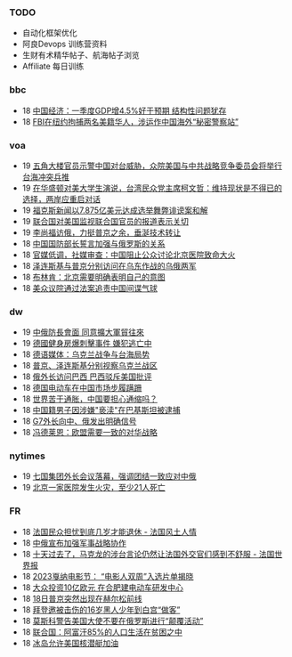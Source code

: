 ### TODO
-  自动化框架优化
-  阿良Devops 训练营资料
-  生财有术精华帖子、航海帖子浏览
-  Affiliate 每日训练

### bbc
<!-- bbc:START -->
-  18 [中国经济：一季度GDP增4.5%好于预期 结构性问题犹存](https://www.bbc.com/zhongwen/simp/business-65312342?at_medium=RSS&at_campaign=KARANGA)
-  18 [FBI在纽约拘捕两名美籍华人，涉运作中国海外“秘密警察站”](https://www.bbc.com/zhongwen/simp/world-65308000?at_medium=RSS&at_campaign=KARANGA)<!-- bbc:END -->

### voa
<!-- voa:START -->
-  19 [五角大楼官员示警中国对台威胁，众院美国与中共战略竞争委员会将举行台海冲突兵推](https://www.voachinese.com/a/us-house-china-committee-taiwan-tabletop-exercise-20230418/7056628.html)
-  19 [在华盛顿对美大学生演说，台湾民众党主席柯文哲：维持现状是不得已的选择，两岸应重启对话](https://www.voachinese.com/a/chairman-ko-of-taiwan-peoples-party-speaks-to-students-in-washington-on-cross-strait-policy-positions-20230418/7056587.html)
-  19 [福克斯新闻以7.875亿美元达成选举舞弊诽谤案和解](https://www.voachinese.com/a/fox-settles-dominion-defamation-lawsuit-for-787-5-million-avoiding-trial-20230418/7056612.html)
-  19 [联合国对美国监视联合国官员的报道表示关切](https://www.voachinese.com/a/un-expresses-concern-to-us-over-spying-reports-20230418/7056604.html)
-  19 [李尚福访俄，力挺普京之余，垂涎技术转让](https://www.voachinese.com/a/what-china-defense-minister-russia-trip-tells-us-20230418/7056191.html)
-  18 [中国国防部长誓言加强与俄罗斯的关系](https://www.voachinese.com/a/china-s-military-chief-vows-to-bolster-ties-with-russia-20230418/7056202.html)
-  18 [官媒低调，社媒审查：中国阻止公众讨论北京医院致命大火](https://www.voachinese.com/a/beijing-fire-media-censorship-20230418/7056201.html)
-  18 [泽连斯基与普京分别访问在乌东作战的乌俄两军](https://www.voachinese.com/a/latest-in-ukraine-zelenskyy-putin-visit-their-troops-in-eastern-ukraine-20230418/7056152.html)
-  18 [布林肯：北京需要明确表明自己的意图](https://www.voachinese.com/a/blinken-says-beijing-needs-to-make-its-intentions-clear-20230418/7056166.html)
-  18 [美众议院通过法案追责中国间谍气球](https://www.voachinese.com/a/u-s-house-approves-bill-seeking-more-information-on-chinese-airborne-surveillance-20230418/7056085.html)<!-- voa:END -->

### dw
<!-- dw:START -->
-  19 [中俄防長會面 同意擴大軍貿往來](https://www.dw.com/zh/中俄防長會面-同意擴大軍貿往來/a-65367022?maca=chi-rss-chi-all-1127-xml-atom)
-  19 [德國健身房爆刺擊事件 嫌犯逃亡中](https://www.dw.com/zh/德國健身房爆刺擊事件-嫌犯逃亡中/a-65366785?maca=chi-rss-chi-all-1127-xml-atom)
-  18 [德语媒体：乌克兰战争与台海局势](https://www.dw.com/zh/德语媒体：乌克兰战争与台海局势/a-65362852?maca=chi-rss-chi-all-1127-xml-atom)
-  18 [普京、泽连斯基分别视察乌克兰战区](https://www.dw.com/zh/普京、泽连斯基分别视察乌克兰战区/a-65362930?maca=chi-rss-chi-all-1127-xml-atom)
-  18 [俄外长访问巴西 巴西驳斥美国批评](https://www.dw.com/zh/俄外长访问巴西-巴西驳斥美国批评/a-65359634?maca=chi-rss-chi-all-1127-xml-atom)
-  18 [德国电动车在中国市场步履蹒跚](https://www.dw.com/zh/德国电动车在中国市场步履蹒跚/a-65359971?maca=chi-rss-chi-all-1127-xml-atom)
-  18 [世界苦于通胀，中国要担心通缩吗？](https://www.dw.com/zh/世界苦于通胀，中国要担心通缩吗？/a-65359964?maca=chi-rss-chi-all-1127-xml-atom)
-  18 [中国籍男子因涉嫌&quot;亵渎&quot;在巴基斯坦被逮捕](https://www.dw.com/zh/中国籍男子因涉嫌-亵渎-在巴基斯坦被逮捕/a-65359549?maca=chi-rss-chi-all-1127-xml-atom)
-  18 [G7外长向中、俄发出明确信号](https://www.dw.com/zh/g7外长向中、俄发出明确信号/a-65357733?maca=chi-rss-chi-all-1127-xml-atom)
-  18 [冯德莱恩：欧盟需要一致的对华战略](https://www.dw.com/zh/冯德莱恩：欧盟需要一致的对华战略/a-65357710?maca=chi-rss-chi-all-1127-xml-atom)<!-- dw:END -->

### nytimes
<!-- nytimes:START -->
-  19 [七国集团外长会议落幕，强调团结一致应对中俄](https://cn.nytimes.com/world/20230419/blinken-g7-russia-china/?utm_source=RSS)
-  19 [北京一家医院发生火灾，至少21人死亡](https://cn.nytimes.com/china/20230419/fire-beijing-hospital/?utm_source=RSS)<!-- nytimes:END -->

### FR
<!-- FR:START -->
-  18 [法国民众担忧到底几岁才能退休 - 法国风土人情](https://www.rfi.fr/cn/%E4%B8%93%E6%A0%8F%E6%A3%80%E7%B4%A2/%E6%B3%95%E5%9B%BD%E9%A3%8E%E5%9C%9F%E4%BA%BA%E6%83%85/20230418-%E6%B3%95%E5%9B%BD%E6%B0%91%E4%BC%97%E6%8B%85%E5%BF%A7%E5%88%B0%E5%BA%95%E5%87%A0%E5%B2%81%E6%89%8D%E8%83%BD%E9%80%80%E4%BC%91)
-  18 [中俄宣布加强军事战略协作](https://www.rfi.fr/cn/%E4%B8%AD%E5%9B%BD/20230418-%E4%B8%AD%E4%BF%84%E5%AE%A3%E5%B8%83%E5%8A%A0%E5%BC%BA%E5%86%9B%E4%BA%8B%E6%88%98%E7%95%A5%E5%8D%8F%E4%BD%9C)
-  18 [十天过去了，马克龙的涉台言论仍然让法国外交官们感到不舒服 - 法国世界报](https://www.rfi.fr/cn/%E4%B8%93%E6%A0%8F%E6%A3%80%E7%B4%A2/%E6%B3%95%E5%9B%BD%E4%B8%96%E7%95%8C%E6%8A%A5/20230418-%E5%8D%81%E5%A4%A9%E8%BF%87%E5%8E%BB%E4%BA%86%EF%BC%8C%E9%A9%AC%E5%85%8B%E9%BE%99%E7%9A%84%E6%B6%89%E5%8F%B0%E8%A8%80%E8%AE%BA%E4%BB%8D%E7%84%B6%E8%AE%A9%E6%B3%95%E5%9B%BD%E5%A4%96%E4%BA%A4%E5%AE%98%E4%BB%AC%E6%84%9F%E5%88%B0%E4%B8%8D%E8%88%92%E6%9C%8D)
-  18 [2023戛纳电影节： “电影人双周”入选片单揭晓](https://www.rfi.fr/cn/%E6%B3%95%E5%9B%BD/20230418-2023%E6%88%9B%E7%BA%B3%E7%94%B5%E5%BD%B1%E8%8A%82-%E7%94%B5%E5%BD%B1%E4%BA%BA%E5%8F%8C%E5%91%A8-%E5%85%A5%E9%80%89%E7%89%87%E5%8D%95%E6%8F%AD%E6%99%93)
-  18 [大众投资10亿欧元 在合肥建电动车研发中心](https://www.rfi.fr/cn/%E4%B8%AD%E5%9B%BD/20230418-%E5%A4%A7%E4%BC%97%E6%8A%95%E8%B5%8410%E4%BA%BF%E6%AC%A7%E5%85%83-%E5%9C%A8%E5%90%88%E8%82%A5%E5%BB%BA%E7%94%B5%E5%8A%A8%E8%BD%A6%E7%A0%94%E5%8F%91%E4%B8%AD%E5%BF%83)
-  18 [18日普京突然出现在赫尔松前线](https://www.rfi.fr/cn/%E6%AC%A7%E6%B4%B2/20230418-18%E6%97%A5%E6%99%AE%E4%BA%AC%E7%AA%81%E7%84%B6%E5%87%BA%E7%8E%B0%E5%9C%A8%E8%B5%AB%E5%B0%94%E6%9D%BE%E5%89%8D%E7%BA%BF)
-  18 [拜登邀被击伤的16岁黑人少年到白宫“做客”](https://www.rfi.fr/cn/%E7%BE%8E%E6%B4%B2/20230418-%E6%8B%9C%E7%99%BB%E9%82%80%E8%A2%AB%E5%87%BB%E4%BC%A4%E7%9A%8416%E5%B2%81%E9%BB%91%E4%BA%BA%E5%B0%91%E5%B9%B4%E5%88%B0%E7%99%BD%E5%AE%AB-%E5%81%9A%E5%AE%A2)
-  18 [莫斯科警告美国大使不要在俄罗斯进行“颠覆活动”](https://www.rfi.fr/cn/%E6%AC%A7%E6%B4%B2/20230418-%E8%8E%AB%E6%96%AF%E7%A7%91%E8%AD%A6%E5%91%8A%E7%BE%8E%E5%9B%BD%E5%A4%A7%E4%BD%BF%E4%B8%8D%E8%A6%81%E5%9C%A8%E4%BF%84%E7%BD%97%E6%96%AF%E8%BF%9B%E8%A1%8C-%E9%A2%A0%E8%A6%86%E6%B4%BB%E5%8A%A8)
-  18 [联合国：阿富汗85%的人口生活在贫困之中](https://www.rfi.fr/cn/%E4%BA%9A%E6%B4%B2/20230418-%E8%81%94%E5%90%88%E5%9B%BD-%E9%98%BF%E5%AF%8C%E6%B1%9785-%E7%9A%84%E4%BA%BA%E5%8F%A3%E7%94%9F%E6%B4%BB%E5%9C%A8%E8%B4%AB%E5%9B%B0%E4%B9%8B%E4%B8%AD)
-  18 [冰岛允许美国核潜艇加油](https://www.rfi.fr/cn/%E6%AC%A7%E6%B4%B2/20230418-%E5%86%B0%E5%B2%9B%E5%85%81%E8%AE%B8%E7%BE%8E%E5%9B%BD%E6%A0%B8%E6%BD%9C%E8%89%87%E5%8A%A0%E6%B2%B9)<!-- FR:END -->

